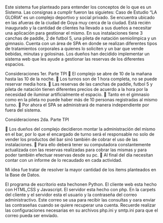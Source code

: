 Este sistema fue planteado para entender los conceptos de lo que es un Sistema.
Las consignas a cumplir fueron las siguietes:
Caso de Estudio
“LA GLORIA” es un complejo deportivo y social privado. Se encuentra ubicado en las afueras de la ciudad de Goya muy cerca de la ciudad. Está recién inaugurado y la cantidad de clientes ha llevado a sus dueños a necesitar una aplicación para gestionar el mismo.
En sus instalaciones tiene 3 canchas de paddle, 2 de futbol 5, una pileta de natación semiolímpica y un gimnasio.
Cuenta con un área de SPA en donde se realizan diferentes tipos de tratamientos corporales a quienes lo soliciten y un bar que vende bebidas, minutas y golosinas.
Los dueños han decidido implementar un sistema web que les ayude a gestionar las reservas de los diferentes espacios.

Consideraciones 1er. Parte TPI
	El complejo se abre de 10 de la mañana hasta las 10 de la noche.
	Los turnos son de 1 hora completa, no se puede reservar media hora.
	Las reservas de las canchas de paddle, futbol 5 y pileta de natación tienen diferentes precios de acuerdo a la hora por la necesidad de iluminar artificialmente el espacio.
	Tanto en el gimnasio como en la pileta no puede haber más de 10 personas registradas al mismo turno.
	Por ahora el SPA se administrará de manera independiente por fuera del sistema.

Consideraciones 2da. Parte TPI

	Los dueños del complejo decidieron montar la administración del mismo en el bar, por lo que el encargado de turno será el responsable no solo de vender los productos del bar sinó también de cobrar el uso de las instalaciones.
	Para ello deberá tener su computadora constantemente actualizada con las reservas realizadas para cobrar las mismas y para poder también efectuar reservas desde su pc. 
	Al final del día necesitan contar con un informe de lo recaudado en cada actividad.

Mi idea fue tratar de resolver la mayor cantidad de los items planteados en la Base de Datos.

El programa de escritorio esta hechonen Python.
El cliente web esta hecho con HTML,CSS y Javascript.
El servidor esta hecho con php.
En la carpets del cliente y el servidor esta el usuario y la contraseña del correo administractivo. Este correo se usa para recibir las consultas y oara enviar las contraseñas cuando se quiere recuperar una cuenta.
Recuerde realizar las configuraciones necesarias en su archivos php.ini y smtp.ini para que el correo pueda ser envíado.

